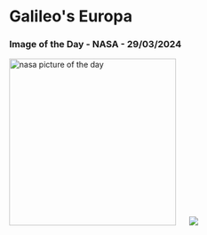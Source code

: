 # Galileo's Europa
### Image of the Day - NASA - 29/03/2024
<img src="https://apod.nasa.gov/apod/image/2403/PIA19048europa1024.jpg" alt="nasa picture of the day" width="300"/>&nbsp; &nbsp; &nbsp; <img src="https://github-readme-streak-stats.herokuapp.com/?user=tempo-riz&theme=highcontrast" >



  

